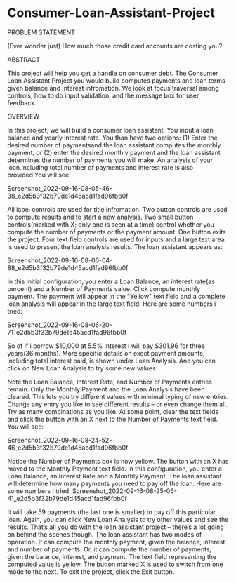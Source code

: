 # Consumer-Loan-Assistant-Project
PROBLEM STATEMENT

(Ever wonder just) How much those credit card accounts are costing you?

ABSTRACT

This project will help you get a handle on consumer debt. The Consumer Loan Assistant Project you would build computes payments and loan terms given balance and interest infromation. We look at focus traversal among controls, how to do input validation, and the message box for user feedback.

OVERVIEW

In this project, we will build a consumer loan assistant, You input a loan balance and yearly interest rate. You than have two options: (1) Enter the desired number of paymentsand the loan assistant computes the monthly payment, or (2) enter the desired monthly payment and the loan assistant determines the number of payments you will make. An analysis of your loan,including total number of payments and interest rate is also provided.You will see:

Screenshot_2022-09-16-08-05-46-38_e2d5b3f32b79de1d45acd1fad96fbb0f

All label controls are used for title infromation. Two button controls are used to compute results and to start a new analysis. Two small button controls(marked with X; only one is seen at a time) control whether you compute the number of payments or the payment amount. One button exits the project. Four text field controls are used for inputs and a large text area is used to present the loan analysis results. The loan assistant appears as:

Screenshot_2022-09-16-08-06-04-88_e2d5b3f32b79de1d45acd1fad96fbb0f

In this initial configuration, you enter a Loan Balance, an interest rate(as percent) and a Number of Payments value. Click compute monthly payment. The payment will appear in the "Yellow" text field and a complete loan analysis will appear in the large text field. Here are some numbers i tried:

Screenshot_2022-09-16-08-06-20-71_e2d5b3f32b79de1d45acd1fad96fbb0f

So of if i borrow $10,000 at 5.5% interest I will pay $301.96 for three years(36 months). More specific details on exect payment amounts, including total interest paid, is shown under Loan Analysis. And you can click on New Loan Analysis to try some new values:

Note the Loan Balance, Interest Rate, and Number of Payments entries remain. Only the Monthly Payment and the Loan Analysis have been cleared. This lets you try different values with minimal typing of new entries. Change any entry you like to see different results – or even change them all. Try as many combinations as you like. At some point, clear the text fields and click the button with an X next to the Number of Payments text field. You will see:

Screenshot_2022-09-16-08-24-52-46_e2d5b3f32b79de1d45acd1fad96fbb0f

Notice the Number of Payments box is now yellow. The button with an X has moved to the Monthly Payment text field. In this configuration, you enter a Loan Balance, an Interest Rate and a Monthly Payment. The loan assistant will determine how many payments you need to pay off the loan. Here are some numbers I tried: Screenshot_2022-09-16-08-25-06-41_e2d5b3f32b79de1d45acd1fad96fbb0f

It will take 59 payments (the last one is smaller) to pay off this particular loan. Again, you can click New Loan Analysis to try other values and see the results. That’s all you do with the loan assistant project – there’s a lot going on behind the scenes though. The loan assistant has two modes of operation. It can compute the monthly payment, given the balance, interest and number of payments. Or, it can compute the number of payments, given the balance, interest, and payment. The text field representing the computed value is yellow. The button marked X is used to switch from one mode to the next. To exit the project, click the Exit button.
